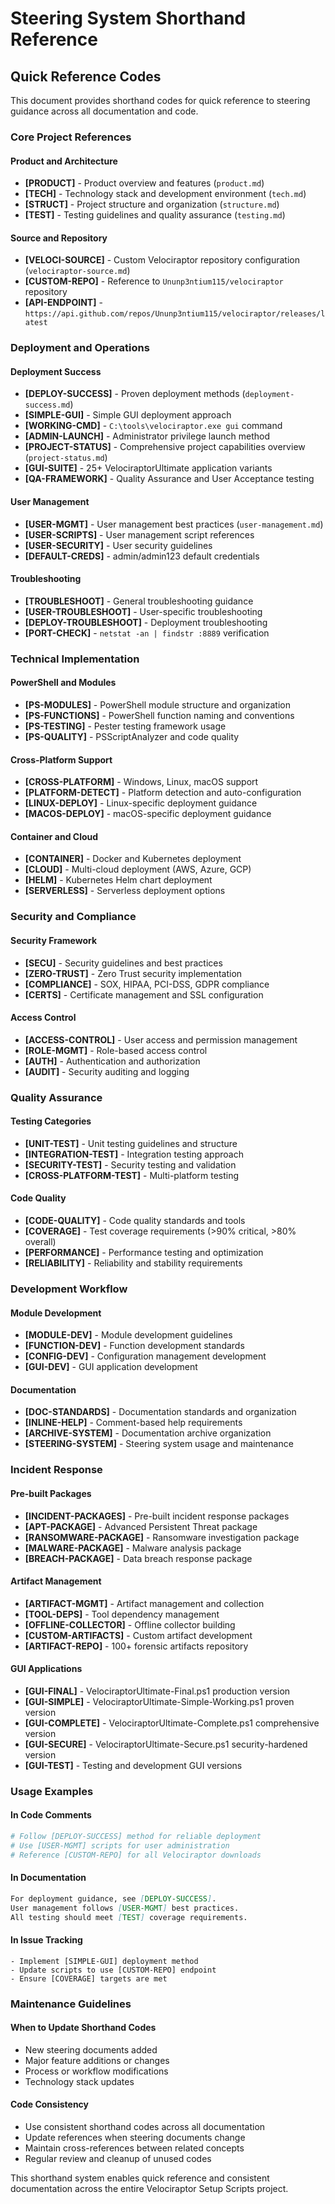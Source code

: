 # Steering System Shorthand Reference

## Quick Reference Codes

This document provides shorthand codes for quick reference to steering guidance across all documentation and code.

### Core Project References

#### Product and Architecture
- **[PRODUCT]** - Product overview and features (`product.md`)
- **[TECH]** - Technology stack and development environment (`tech.md`)
- **[STRUCT]** - Project structure and organization (`structure.md`)
- **[TEST]** - Testing guidelines and quality assurance (`testing.md`)

#### Source and Repository
- **[VELOCI-SOURCE]** - Custom Velociraptor repository configuration (`velociraptor-source.md`)
- **[CUSTOM-REPO]** - Reference to `Ununp3ntium115/velociraptor` repository
- **[API-ENDPOINT]** - `https://api.github.com/repos/Ununp3ntium115/velociraptor/releases/latest`

### Deployment and Operations

#### Deployment Success
- **[DEPLOY-SUCCESS]** - Proven deployment methods (`deployment-success.md`)
- **[SIMPLE-GUI]** - Simple GUI deployment approach
- **[WORKING-CMD]** - `C:\tools\velociraptor.exe gui` command
- **[ADMIN-LAUNCH]** - Administrator privilege launch method
- **[PROJECT-STATUS]** - Comprehensive project capabilities overview (`project-status.md`)
- **[GUI-SUITE]** - 25+ VelociraptorUltimate application variants
- **[QA-FRAMEWORK]** - Quality Assurance and User Acceptance testing

#### User Management
- **[USER-MGMT]** - User management best practices (`user-management.md`)
- **[USER-SCRIPTS]** - User management script references
- **[USER-SECURITY]** - User security guidelines
- **[DEFAULT-CREDS]** - admin/admin123 default credentials

#### Troubleshooting
- **[TROUBLESHOOT]** - General troubleshooting guidance
- **[USER-TROUBLESHOOT]** - User-specific troubleshooting
- **[DEPLOY-TROUBLESHOOT]** - Deployment troubleshooting
- **[PORT-CHECK]** - `netstat -an | findstr :8889` verification

### Technical Implementation

#### PowerShell and Modules
- **[PS-MODULES]** - PowerShell module structure and organization
- **[PS-FUNCTIONS]** - PowerShell function naming and conventions
- **[PS-TESTING]** - Pester testing framework usage
- **[PS-QUALITY]** - PSScriptAnalyzer and code quality

#### Cross-Platform Support
- **[CROSS-PLATFORM]** - Windows, Linux, macOS support
- **[PLATFORM-DETECT]** - Platform detection and auto-configuration
- **[LINUX-DEPLOY]** - Linux-specific deployment guidance
- **[MACOS-DEPLOY]** - macOS-specific deployment guidance

#### Container and Cloud
- **[CONTAINER]** - Docker and Kubernetes deployment
- **[CLOUD]** - Multi-cloud deployment (AWS, Azure, GCP)
- **[HELM]** - Kubernetes Helm chart deployment
- **[SERVERLESS]** - Serverless deployment options

### Security and Compliance

#### Security Framework
- **[SECU]** - Security guidelines and best practices
- **[ZERO-TRUST]** - Zero Trust security implementation
- **[COMPLIANCE]** - SOX, HIPAA, PCI-DSS, GDPR compliance
- **[CERTS]** - Certificate management and SSL configuration

#### Access Control
- **[ACCESS-CONTROL]** - User access and permission management
- **[ROLE-MGMT]** - Role-based access control
- **[AUTH]** - Authentication and authorization
- **[AUDIT]** - Security auditing and logging

### Quality Assurance

#### Testing Categories
- **[UNIT-TEST]** - Unit testing guidelines and structure
- **[INTEGRATION-TEST]** - Integration testing approach
- **[SECURITY-TEST]** - Security testing and validation
- **[CROSS-PLATFORM-TEST]** - Multi-platform testing

#### Code Quality
- **[CODE-QUALITY]** - Code quality standards and tools
- **[COVERAGE]** - Test coverage requirements (>90% critical, >80% overall)
- **[PERFORMANCE]** - Performance testing and optimization
- **[RELIABILITY]** - Reliability and stability requirements

### Development Workflow

#### Module Development
- **[MODULE-DEV]** - Module development guidelines
- **[FUNCTION-DEV]** - Function development standards
- **[CONFIG-DEV]** - Configuration management development
- **[GUI-DEV]** - GUI application development

#### Documentation
- **[DOC-STANDARDS]** - Documentation standards and organization
- **[INLINE-HELP]** - Comment-based help requirements
- **[ARCHIVE-SYSTEM]** - Documentation archive organization
- **[STEERING-SYSTEM]** - Steering system usage and maintenance

### Incident Response

#### Pre-built Packages
- **[INCIDENT-PACKAGES]** - Pre-built incident response packages
- **[APT-PACKAGE]** - Advanced Persistent Threat package
- **[RANSOMWARE-PACKAGE]** - Ransomware investigation package
- **[MALWARE-PACKAGE]** - Malware analysis package
- **[BREACH-PACKAGE]** - Data breach response package

#### Artifact Management
- **[ARTIFACT-MGMT]** - Artifact management and collection
- **[TOOL-DEPS]** - Tool dependency management
- **[OFFLINE-COLLECTOR]** - Offline collector building
- **[CUSTOM-ARTIFACTS]** - Custom artifact development
- **[ARTIFACT-REPO]** - 100+ forensic artifacts repository

#### GUI Applications
- **[GUI-FINAL]** - VelociraptorUltimate-Final.ps1 production version
- **[GUI-SIMPLE]** - VelociraptorUltimate-Simple-Working.ps1 proven version
- **[GUI-COMPLETE]** - VelociraptorUltimate-Complete.ps1 comprehensive version
- **[GUI-SECURE]** - VelociraptorUltimate-Secure.ps1 security-hardened version
- **[GUI-TEST]** - Testing and development GUI versions

### Usage Examples

#### In Code Comments
```powershell
# Follow [DEPLOY-SUCCESS] method for reliable deployment
# Use [USER-MGMT] scripts for user administration
# Reference [CUSTOM-REPO] for all Velociraptor downloads
```

#### In Documentation
```markdown
For deployment guidance, see [DEPLOY-SUCCESS].
User management follows [USER-MGMT] best practices.
All testing should meet [TEST] coverage requirements.
```

#### In Issue Tracking
```
- Implement [SIMPLE-GUI] deployment method
- Update scripts to use [CUSTOM-REPO] endpoint
- Ensure [COVERAGE] targets are met
```

### Maintenance Guidelines

#### When to Update Shorthand Codes
- New steering documents added
- Major feature additions or changes
- Process or workflow modifications
- Technology stack updates

#### Code Consistency
- Use consistent shorthand codes across all documentation
- Update references when steering documents change
- Maintain cross-references between related concepts
- Regular review and cleanup of unused codes

This shorthand system enables quick reference and consistent documentation across the entire Velociraptor Setup Scripts project.